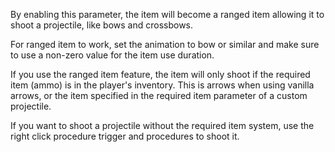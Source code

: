 By enabling this parameter, the item will become a ranged item 
allowing it to shoot a projectile, like bows and crossbows.

For ranged item to work, set the animation to bow or similar
and make sure to use a non-zero value for the item use duration.

If you use the ranged item feature, the item will only shoot
if the required item (ammo) is in the player's inventory. This
is arrows when using vanilla arrows, or the item specified in
the required item parameter of a custom projectile.

If you want to shoot a projectile without the required item system,
use the right click procedure trigger and procedures to shoot it.